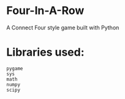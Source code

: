 # Four-In-A-Row
A Connect Four style game built with Python
# Libraries used:
    pygame
    sys
    math
    numpy
    scipy
